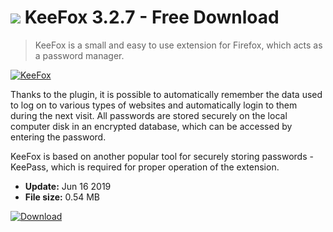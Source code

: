 # ![](https://cdn.softexe.net/static/icon/f/keefox-8687.png) KeeFox 3.2.7 - Free Download

> KeeFox is a small and easy to use extension for Firefox, which acts as a password manager.

[![KeeFox](https://gallery.dpcdn.pl/imgc/Tools/77664/g_-_420x350_1.5_-_x20170917214747_0.png)](https://softexe.net/win/internet/browser-add-ons/keefox:hfhg.html)

Thanks to the plugin, it is possible to automatically remember the data used to log on to various types of websites and automatically login to them during the next visit. All passwords are stored securely on the local computer disk in an encrypted database, which can be accessed by entering the password.
 
 KeeFox is based on another popular tool for securely storing passwords - KeePass, which is required for proper operation of the extension.


- **Update:** Jun 16 2019
- **File size:** 0.54 MB

[![Download](https://cdn.softexe.net/static/img/download.png)](https://softexe.net/win/internet/browser-add-ons/keefox:hfhg.html)

